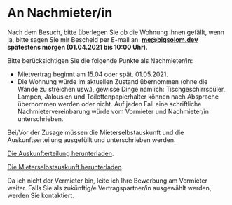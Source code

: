 # An Nachmieter/in

Nach dem Besuch, bitte überlegen Sie ob die Wohnung Ihnen gefällt, wenn ja, bitte sagen Sie mir Bescheid per E-mail an: **me@bigsolom.dev spätestens morgen (01.04.2021 bis 10:00 Uhr)**.

Bitte berücksichtigen Sie die folgende Punkte als Nachmieter/in:
- Mietvertrag beginnt am 15.04 oder spät. 01.05.2021.
- Die Wohnung würde im aktuellen Zustand übernommen (ohne die Wände zu streichen usw.), gewisse Dinge nämlich: Tischgeschirrspüler, Lampen, Jalousien und Toilettenpapierhalter können nach Absprache übernommen werden oder nicht. Auf jeden Fall eine schriftliche Nachmietervereinbarung würde vom Vormieter und Nachmieter/in unterschrieben.

Bei/Vor der Zusage müssen die Mieterselbstauskunft und die Auskunftserteilung ausgefüllt und unterschrieben werden.

[Die Auskunfterteilung herunterladen](https://www.dropbox.com/s/3ekh5n2afle8o84/Auskunfterteiligung.pdf).

[Die Mieterselbstauskunft herunterladen](https://www.dropbox.com/s/nua6vqyovtafqlv/Mieterselbstauskunft_2021.pdf).

Da ich nicht der Vermieter bin, leite ich Ihre Bewerbung am Vermieter weiter. Falls Sie als zukünftig/e Vertragspartner/in ausgewählt werden, werden Sie kontaktiert.
